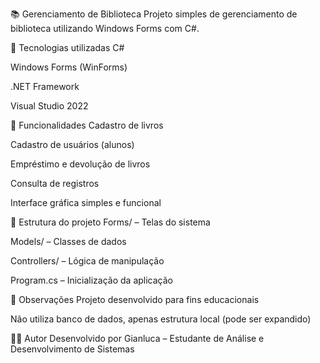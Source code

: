 📚 Gerenciamento de Biblioteca
Projeto simples de gerenciamento de biblioteca utilizando Windows Forms com C#.

🔧 Tecnologias utilizadas
C#

Windows Forms (WinForms)

.NET Framework

Visual Studio 2022

📝 Funcionalidades
Cadastro de livros

Cadastro de usuários (alunos)

Empréstimo e devolução de livros

Consulta de registros

Interface gráfica simples e funcional

📂 Estrutura do projeto
Forms/ – Telas do sistema

Models/ – Classes de dados

Controllers/ – Lógica de manipulação

Program.cs – Inicialização da aplicação

📌 Observações
Projeto desenvolvido para fins educacionais

Não utiliza banco de dados, apenas estrutura local (pode ser expandido)

👨‍💻 Autor
Desenvolvido por Gianluca – Estudante de Análise e Desenvolvimento de Sistemas
